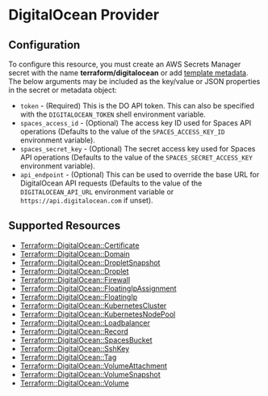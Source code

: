 # DigitalOcean Provider

## Configuration

To configure this resource, you must create an AWS Secrets Manager secret with the name **terraform/digitalocean** or add [template metadata](https://github.com/iann0036/tf-cfn-provider/blob/master/examples/metadata.yaml). The below arguments may be included as the key/value or JSON properties in the secret or metadata object:

* `token` - (Required) This is the DO API token. This can also be specified
  with the `DIGITALOCEAN_TOKEN` shell environment variable.
* `spaces_access_id` - (Optional) The access key ID used for Spaces API
  operations (Defaults to the value of the `SPACES_ACCESS_KEY_ID` environment
  variable).
* `spaces_secret_key` - (Optional) The secret access key used for Spaces API
  operations (Defaults to the value of the `SPACES_SECRET_ACCESS_KEY`
  environment variable).
* `api_endpoint` - (Optional) This can be used to override the base URL for
  DigitalOcean API requests (Defaults to the value of the `DIGITALOCEAN_API_URL`
  environment variable or `https://api.digitalocean.com` if unset).


## Supported Resources

* [Terraform::DigitalOcean::Certificate](Certificate.md)
* [Terraform::DigitalOcean::Domain](Domain.md)
* [Terraform::DigitalOcean::DropletSnapshot](DropletSnapshot.md)
* [Terraform::DigitalOcean::Droplet](Droplet.md)
* [Terraform::DigitalOcean::Firewall](Firewall.md)
* [Terraform::DigitalOcean::FloatingIpAssignment](FloatingIpAssignment.md)
* [Terraform::DigitalOcean::FloatingIp](FloatingIp.md)
* [Terraform::DigitalOcean::KubernetesCluster](KubernetesCluster.md)
* [Terraform::DigitalOcean::KubernetesNodePool](KubernetesNodePool.md)
* [Terraform::DigitalOcean::Loadbalancer](Loadbalancer.md)
* [Terraform::DigitalOcean::Record](Record.md)
* [Terraform::DigitalOcean::SpacesBucket](SpacesBucket.md)
* [Terraform::DigitalOcean::SshKey](SshKey.md)
* [Terraform::DigitalOcean::Tag](Tag.md)
* [Terraform::DigitalOcean::VolumeAttachment](VolumeAttachment.md)
* [Terraform::DigitalOcean::VolumeSnapshot](VolumeSnapshot.md)
* [Terraform::DigitalOcean::Volume](Volume.md)